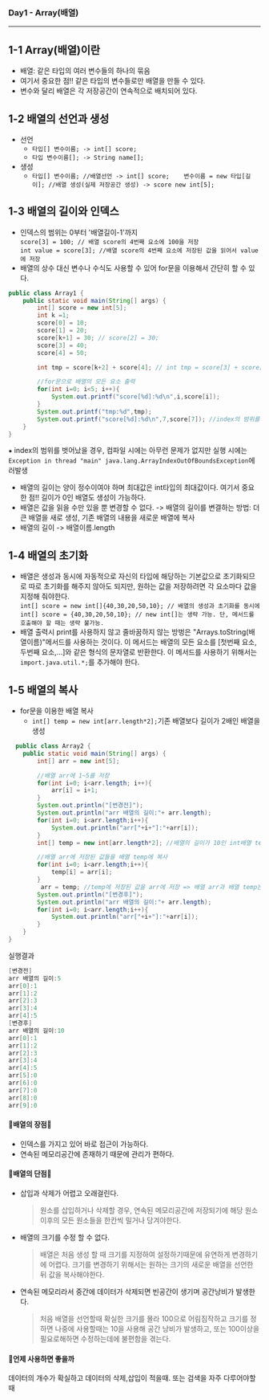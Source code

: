 ### **Day1** - Array(배열)
---
## 1-1 Array(배열)이란
+ 배열: 같은 타입의 여러 변수들의 하나의 묶음
+ 여기서 중요한 점!! 같은 타입의 변수들로만 배열을 만들 수 있다.
+ 변수와 달리 배열은 각 저장공간이 연속적으로 배치되어 있다.
## 1-2 배열의 선언과 생성
 + 선언
   + `타입[] 변수이름; -> int[] score;`
   + `타입 변수이름[]; -> String name[];`
 + 생성
   + `타입[] 변수이름; //배열선언 -> int[] score;   
     변수이름 = new 타입[길이]; //배열 생성(실제 저장공간 생성) -> score new int[5];`

## 1-3 배열의 길이와 인덱스
+ 인덱스의 범위는 0부터 '배열길이-1'까지  
`score[3] = 100; // 배열 score의 4번째 요소에 100을 저장`    
`int value = score[3]; //배열 score의 4번째 요소에 저장된 값을 읽어서 value에 저장`
+ 배열의 상수 대신 변수나 수식도 사용할 수 있어 for문을 이용해서 간단히 할 수 있다.  
```java
public class Array1 {
    public static void main(String[] args) {
        int[] score = new int[5];
        int k =1;
        score[0] = 10;
        score[1] = 20;
        score[k+1] = 30; // score[2] = 30;
        score[3] = 40;
        score[4] = 50;

        int tmp = score[k+2] + score[4]; // int tmp = score[3] + score[4]

        //for문으로 배열의 모든 요소 출력
        for(int i=0; i<5; i++){
            System.out.printf("score[%d]:%d\n",i,score[i]);
        }
        System.out.printf("tmp:%d",tmp);
        System.out.printf("score[%d]:%d\n",7,score[7]); //index의 범위를 벗어난 값
    }
}
```
⁕ index의 범위를 벗어났을 경우, 컴파일 시에는 아무런 문제가 없지만 실행 시에는 `Exception in thread "main" java.lang.ArrayIndexOutOfBoundsException`에러발생

+ 배열의 길이는 양이 정수이여야 하며 최대값은 int타입의 최대값이다. 여기서 중요한 점!! 길이가 0인 배열도 생성이 가능하다. 
+ 배열은 값을 읽을 수만 있을 뿐 변경할 수 없다. -> 배열의 길이를 변결하는 방법: 더 큰 배열을 새로 생성, 기존 배열의 내용을 새로운 배열에 복사
+ 배열의 길이 -> 배열이름.length 
## 1-4 배열의 초기화
+ 배열은 생성과 동시에 자동적으로 자신의 타입에 해당하는 기본값으로 초기화되므로 따로 초기화를 해주지 않아도 되지만, 원하는 값을 저장하려면 각 요소마다 값을 지정해 줘야한다.  
  `int[] score = new int[]{40,30,20,50,10}; // 배열의 생성과 초기화를 동시에`  
  `int[] score = {40,30,20,50,10}; // new int[]는 생략 가능. 단, 메서드를 호출해야 할 때는 생략 불가능.`
 + 배열 출력시 print를 사용하지 않고 줄바꿈하지 않는 방벙은 "Arrays.toString(배열이름)"메서드를 사용하는 것이다. 이 메서드는 배열의 모든 요소를 [첫번째 요소, 두번째 요소,...]와 같은 형식의 문자열로 반환한다. 이 메서드를 사용하기 위해서는 `import.java.util.*;`를 추가해야 한다.
## 1-5 배열의 복사
+ for문을 이용한 배열 복사
  + `int[] temp = new int[arr.length*2];`기존 배열보다 길이가 2배인 배열을 생성
```java
  public class Array2 {
    public static void main(String[] args) {
        int[] arr = new int[5];

        //배열 arr에 1~5를 저장
        for(int i=0; i<arr.length; i++){
            arr[i] = i+1;
        }
        System.out.println("[변경전]");
        System.out.println("arr 배열의 길이:"+ arr.length);
        for(int i=0; i<arr.length;i++){
            System.out.println("arr["+i+"]:"+arr[i]);
        }
        int[] temp = new int[arr.length*2]; //배열의 길이가 10인 int배열 temp가 생성되고, 배열 temp의 각 요소는 int의 기본값인 0으로 초기화 된다.

        //배열 arr에 저장된 값들을 배열 temp에 복사
        for(int i=0; i<arr.length;i++){
            temp[i] = arr[i];
        }
         arr = temp; //temp에 저장된 값을 arr에 저장 => 배열 arr과 배열 temp는 이름만 다를뿐 동일한 배열, 배열은 참조변수를 통해서만 접근할 수 있기 때문에 자신을 가리키는 참조변수가 없는 배열은 더 이상 사용할 수 없다. 따라서 arr이 가리키던 배열은 더 이상 사용할 수 없음.
        System.out.println("[변경후]");
        System.out.println("arr 배열의 길이:"+ arr.length);
        for(int i=0; i<arr.length;i++){
            System.out.println("arr["+i+"]:"+arr[i]);
        }
    }
}

```  

실행결과
``` java
[변경전]
arr 배열의 길이:5
arr[0]:1
arr[1]:2
arr[2]:3
arr[3]:4
arr[4]:5
[변경후]
arr 배열의 길이:10
arr[0]:1
arr[1]:2
arr[2]:3
arr[3]:4
arr[4]:5
arr[5]:0
arr[6]:0
arr[7]:0
arr[8]:0
arr[9]:0
```


#### 🎁배열의 장점🎁
- 인덱스를 가지고 있어 바로 접근이 가능하다.
- 연속된 메모리공간에 존재하기 때문에 관리가 편하다.

#### 🎃배열의 단점🎃
- 삽입과 삭제가 어렵고 오래걸린다.
  > 원소를 삽입하거나 삭제할 경우, 연속된 메모리공간에 저장되기에 해당 원소 이후의 모든 원소들을 한칸씩 밀거나 당겨야한다.
- 배열의 크기를 수정 할 수 없다.
  > 배열은 처음 생성 할 때 크기를 지정하여 설정하기때문에 유연하게 변경하기에 어렵다.
  > 크기를 변경하기 위해서는 원하는 크기의 새로운 배열을 선언한 뒤 값을 복사해야한다.
- 연속된 메모리라서 중간에 데이터가 삭제되면 빈공간이 생기며 공간낭비가 발생한다.
  > 처음 배열을 선언할때 확실한 크기를 몰라 100으로 어림짐작하고 크기를 정하면 나중에 사용할때는 10을 사용해 공간 낭비가 발생하고, 또는 100이상을 필요로해하면 수정하는데에 불편함을 겪는다.

#### 🎈언제 사용하면 좋을까

데이터의 개수가 확실하고 데이터의 삭제,삽입이 적을때. 또는 검색을 자주 다루어야할때


